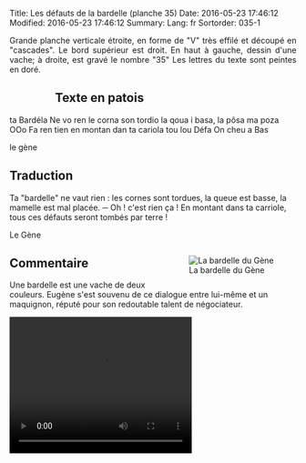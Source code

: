 Title: Les défauts de la bardelle (planche 35)
Date: 2016-05-23 17:46:12
Modified: 2016-05-23 17:46:12
Summary: 
Lang: fr
Sortorder: 035-1

<p style="text-align:justify;">Grande planche verticale étroite, en forme de "V" très effilé et découpé en "cascades". Le bord supérieur est droit. En haut à gauche, dessin d'une vache; à droite, est gravé le nombre "35" Les lettres du texte sont peintes en doré. </p>

<figure class="image-block" style="float: left;">
  <img alt="" src="{static}/images/planche_35.png">
  <figcaption style="max-width: 142px"></figcaption>
</figure>

## Texte en patois
ta Bardéla Ne vo ren le corna son tordio la qoua i basa, la pôsa ma poza  OOo Fa ren tien en montan dan ta  cariola tou lou Défa On cheu a Bas

le gène

## Traduction
Ta "bardelle" ne vaut rien : les cornes sont tordues, la queue est basse, la mamelle est mal placée.
─    Oh !  c'est rien ça ! En montant dans ta carriole, tous ces défauts seront tombés par terre !

Le Gène

<figure class="image-block" style="float: right;">
  <img alt="La bardelle du Gène" src="{static}/images/planche_35_dessin.png">
  <figcaption style="max-width: 480px">La bardelle du Gène</figcaption>
</figure>


## Commentaire
Une bardelle est une vache de deux couleurs.
Eugène s'est souvenu de ce dialogue entre lui-même et un maquignon, réputé pour son redoutable talent de négociateur.






<video width="320" height="240" controls>
  <source src="https://d1njpgd0ygatdn.cloudfront.net/video_35-2.mp4" type="video/mp4">
</video>
